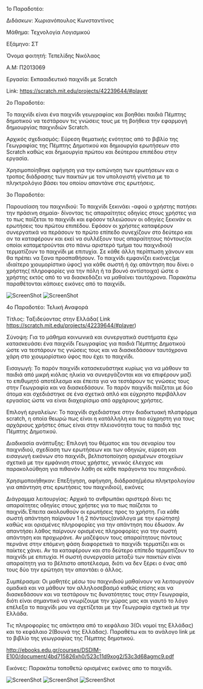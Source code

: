 ﻿
 1o Παραδοτέο: 
 
Διδάσκων: Χωριανόπουλος Κωνσταντίνος

Μάθημα: Τεχνολογία Λογισμικού

Εξάμηνο: ΣΤ

Όνομα φοιτητή: Τεπελίδης Νικόλαος

Α.Μ: Π2013069

Εργασία: Εκπααιδευτικό παιχνίδι με Scratch

Link: https://scratch.mit.edu/projects/42239644/#player



2ο Παραδοτέο:

Το παιχνίδι είναι ένα παιχνίδι γεωγραφίας και βοηθάει παιδιά Πέμπτης δημοτικού να τεστάρουν τις γνώσεις τους με τη βοήθεια την εφαρμογή δημιουργίας παιχνιδιών Scratch. 

Αρχικός σχεδιασμός: Εύρεση θεματικής ενότητας από το βιβλίο της Γεωγραφίας της Πέμπτης Δημοτικού και δημιουργία ερωτήσεων στο Scratch καθώς και δημιουργία πρώτου και δεύτερου επιπέδου στην εργασία.

Χρησιμοποίηθηκε αφήγηση για την εκπώνηση των ερωτήσεων και ο τροπος διάδρασης των παικτών με τον υπολογιστή γίνετια με το πληκτρολόγιο βάσει του οποίου απαντάνε στις ερωτήσεις.

3ο Παραδοτέο:

Παρουσίαση του παιχνιδιού: Το παιχνίδι ξεκινάει -αφού ο χρήστης πατήσει την πράσινη σημαία- δίνοντας τις απαραίτητες οδηγίες στους χρήστες για το πως παίζεται το παιχνίδι και εφόσον τελειώσουν οι οδηγίες ξεκινάν οι ερωτήσεις του πρώτου επιπέδου. Εφόσον οι χρήστες καταφέρουν συνεργατικά να περάσουν το πρώτο επίπεδο συνεχίζουν στο δεύτερο και αν τα καταφέρουν και εκεί να συλλέξουν τους απαραίτητους πόντους(οι οποίοι καταμετρούνται στο πάνω αριστερό τμήμα του παιχνιδιού) τερματίζουν το παιχνίδι με επιτυχία. Σε κάθε άλλη περίπτωση χάνουν και θα πρέπει να ξανα προσπαθήσουν. Το παιχνίδι εμφανίζει εικόνες(με ιδιαίτερο χιουμορίστικο ύφος) για κάθε σωστή ή όχι απάντηση που δίνει ο χρήστης( πληροφορίες για την πόλη ή τα βουνό αντίστοιχα) ώστε ο χρήστης εκτός από το να διασκεδάζει να μαθαίνει ταυτόχρονα. Παρακάτω παραθέτονται κάποιες εικόνες από το παιχνίδι.

![ScreenShot](https://raw.githubusercontent.com/courses-ionio/sw/master/projects_2016/%CE%A02013069/Screenshot_17.png)
![ScreenShot](https://raw.githubusercontent.com/courses-ionio/sw/master/projects_2016/%CE%A02013069/Screenshot_18.png)


4ο Παραδοτέο: Τελική Αναφορά

Τίτλος: Ταξιδεύοντας στην Ελλάδα( Link https://scratch.mit.edu/projects/42239644/#player)

Σύνοψη: Για το μάθημα κοινωνικά και συνεργατικά συστήματα έχω κατασκευάσει ένα παιχνίδι Γεωγραφίας για παιδιά Πέμπτης Δημοτικού ώστε να τεστάρουν τις γνώσεις τους και να διασκεδάσουν ταυτόχρονα χάρη στο χιουμορίστικο ύφος που έχει το παιχνίδι.

Εισαγωγή: Το παρόν παιχνίδι κατασκευάστηκε κυρίως για να μάθουν τα παιδιά από μικρή κιόλας ηλικία να συνεργάζονται και να επιφέρουν μαζί το επιθυμητό αποτέλεσμα και έπειτα για να τεστάρουν τις γνώσεις τους στην Γεωγραφία και να διασκεδάσουν. Το παρόν παιχνίδι παίζεται με δύο άτομα και σχεδιάστηκε σε ένα σχετικά απλό και εύχρηστο περιβάλλον εργασίας ώστε να είναι διαχειρίσιμο από αρχάριους χρήστες.

Επιλογή εργαλείων: Το παιχνίδι σχεδιάστηκε στην διαδικτυακή πλατφόρμα scratch, η οποία θεωρώ πως είναι η κατάλληλη και πιο εύχρηστη για τους αρχάριους χρήστες όπως είναι στην πλειονότητα τους τα παιδιά της Πέμπτης Δημοτικού.

Διαδικασία ανάπτυξης: Επιλογή του θέματος και του σεναρίου του παιχνιδιού, σχεδίαση των ερωτήσεων και των οδηγιών, εύρεση και εισαγωγή εικόνων στο παιχνίδι, βελτιστοποίηση ορισμένων στοιχείων σχετικά με την εμφάνιση στους χρήστες, γενικός έλεγχος και παρακολούθηση για πιθανόν λάθη σε κάθε παράγοντα του παιχνιδιού.

Χρησιμοποιήθηκαν: Επεξήγηση, αφήγηση, διάδραση(μέσω πληκτρολογίου για απάντηση στις ερωτήσεις του παιχνιδιού), εικόνες

Διάγραμμα λειτουργίας: Αρχικά το ανθρωπάκι αριστερά δίνει τις απαραίτητες οδηγίες στους χρήστες για το πως παίζεται το παιχνίδι.Έπειτα ακολουθούν οι ερωτήσεις προς το χρήστη. Για κάθε σωστή απάντηση παίρνουν 1 ή 2 πόντους(ανάλογα με την ερώτηση) καθώς και ορισμένες πληροφορίες για την απάντηση που έδωσαν. Αν απαντήσει λάθος παίρνουν ορισμένες πληροφορίες για την σωστή απάντηση και προχωράνε. Αν μαζέψουν τους απαραίτητους πόντους περνάνε στην επόμενη φάση διαφορετικά το παιχνίδι τερματίζει και οι παίκτες χάνει. Αν τα καταφέρουν και στο δεύτερο επίπεδο τερματίζουν το παιχνίδι με επιτυχία. Η σωστή συνεργασία μεταξύ των παικτών είναι απαραίτητη για το βέλτιστο αποτέλεσμα, διότι να δεν ξέρει ο ένας από τους δύο την ερώτηση την απαντάει ο άλλος.

Συμπέρασμα: Οι μαθητές μέσω του παιχνιδιού μαθαίνουν να λειτουργούν ομαδικά και να μάθουν τον αλληλοσεβασμό καθώς επίσης και να διασκεδάσουν και να τεστάρουν τις δυνατότητες τους στην Γεωγραφία, διότι είναι σημαντικό να γνωρίζουμε την χώρας μας και γιαυτό το λόγο επέλεξα το παιχνίδι μου να σχετίζεται με την Γεωγραφία σχετικά με την Ελλάδα.

Τις πληροφορίες τις απόκτησα από το κεφάλαιο 3(Οι νομοί της Ελλάδας) και το κεφάλαιο 2(Βουνά της Ελλάδας). Παραθέτω και το ανάλογο link με το βιβλίο της γεωγραφίας της Πέμπτης δημοτικού.

http://ebooks.edu.gr/courses/DSDIM-E100/document/4bd715826xh0/523c11d9xog2/53c3d68agmc9.pdf

Εικόνες: Παρακάτω τοποθετώ ορισμένες εικόνες απο το παιχνίδι.

![ScreenShot](https://raw.githubusercontent.com/courses-ionio/sw/master/projects_2016/%CE%A02013069/Screenshot_19.png)
![ScreenShot](https://raw.githubusercontent.com/courses-ionio/sw/master/projects_2016/%CE%A02013069/Screenshot_20.png)
![ScreenShot](https://raw.githubusercontent.com/courses-ionio/sw/master/projects_2016/%CE%A02013069/Screenshot_21.png)
